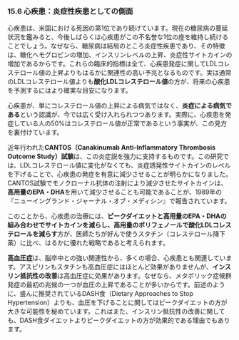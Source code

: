 ### 15.6 心疾患：炎症性疾患としての側面

心疾患は、米国における死因の第1位であり続けています。現在の糖尿病の蔓延状況を鑑みると、今後しばらくは心疾患がこの不名誉な1位の座を維持し続けることでしょう。なぜなら、糖尿病は結局のところ炎症性疾患であり、その特徴は、糖化ヘモグロビンの増加、インスリンレベルの上昇、炎症性サイトカインの増加であるからです。これらの臨床的指標は全て、心疾患発症に関してLDLコレステロール値の上昇よりもはるかに関連性の高い予兆となるものです。実は通常のLDLコレステロール値よりも**酸化LDLコレステロール値**の方が、将来の心疾患を予測するにはより確実な目安になります。

心疾患が、単にコレステロール値の上昇による病気ではなく、**炎症による病気である**という認識が、今では広く受け入れられつつあります。実際に、心疾患を発症している人の50%はコレステロール値が正常であるという事実が、この見方を裏付けています。

近年行われた**CANTOS（Canakinumab Anti-Inflammatory Thrombosis Outcome Study）試験**は、この炎症説を強力に支持するものです。この研究では、LDLコレステロール値に変化がなくても、炎症誘発性サイトカインのレベルを下げることで、心疾患の発症を有意に減少させることが明らかになりました。CANTOS試験でモノクローナル抗体の注射により減少させたサイトカインは、**高用量のEPA・DHA**を用いて減少させることも可能であることが、1989年の『ニューイングランド・ジャーナル・オブ・メディシン』で報告されています。

このことから、心疾患の治療には、**ピークダイエットと高用量のEPA・DHAの組み合わせでサイトカインを減らし、高用量のポリフェノールで酸化LDLコレステロールを減らす**方が、医師たちが好んで使うスタチン（コレステロール降下薬）に比べ、はるかに優れた戦略であると考えられます。

**高血圧症**は、脳卒中との強い関連性から、多くの場合、心疾患とも関連しています。アスピリンもスタチンも高血圧症にはほとんど効果がありませんが、**インスリン抵抗性の改善**は高血圧症に効果があります。なぜなら、メタボリック症候群発症の最初の兆候の一つが血圧の上昇であることが多いからです。前述のように、盛んに推奨されているDASH食（Dietary Approaches to Stop Hypertension）よりも、血圧を下げることに関してはピークダイエットの方が大きな可能性を秘めています。これはまた、インスリン抵抗性の改善に関しても、DASH食ダイエットよりピークダイエットの方が効果的である理由でもあります。
